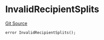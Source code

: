 # InvalidRecipientSplits
[Git Source](https://github.com/digiv3rse/core-contracts/blob/5454b58664fab805b6888a68ff40915d251f32f3/contracts/modules/act/collect/MultirecipientFeeCollectModule.sol)


```solidity
error InvalidRecipientSplits();
```

